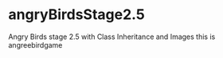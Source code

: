 # angryBirdsStage2.5
Angry Birds stage 2.5 with Class Inheritance and Images
this is angreebirdgame

